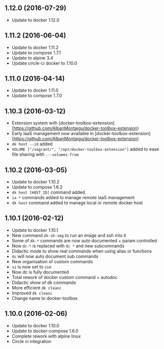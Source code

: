 
## 1.12.0 (2016-07-29)
- Update to docker 1.12.0

## 1.11.2 (2016-06-04)
- Update to docker 1.11.2
- Update to compose 1.7.1
- Update to alpine 3.4
- Update circle-ci docker to 1.10.0

## 1.11.0 (2016-04-14)
- Update to docker 1.11.0
- Update to compose 1.7.0

## 1.10.3 (2016-03-12)
- Extension system with [docker-toolbox-extension][https://github.com/AlbanMontaigu/docker-toolbox-extension)
- Early IaaS management now available in [docker-toolbox-extension][https://github.com/AlbanMontaigu/docker-toolbox-extension)
- ```dk host --id``` added
- ```VOLUME ["/vagrant/", "/opt/docker-toolbox-extension"]``` added to ease file sharing with ```---volumes-from```

## 1.10.2 (2016-03-05)
- Update to docker 1.10.2
- Update to compose 1.6.2
- ```dk host [HOST_ID]``` command added
- ```ia *``` commands added to manage remote IaaS management
- ```dk host``` command added to manage local or remote docker host

## 1.10.1 (2016-02-12)
- Update to docker 1.10.1
- New command ```dk-sh-img``` to run an image and ssh into it
- Some of ```dk-*``` commands are now auto documented + param controlled
- Now ```dc-*``` is replaced with ```dc *``` and new subcommands
- Didactic mode to show real commands when using alias or functions
- ```dc``` will now auto document sub commands
- New organisation of custom commands
- ```vi``` is now set to ```vim```
- Now dc is fully documented
- Total rework of docker custom command + autodoc
- Didactic show of dk commands
- More efficient ```dk cleanc```
- Improved ```dk cleani```
- Change name to docker-toolbox

## 1.10.0 (2016-02-06)
- Update to docker 1.10.0
- Update to docker-compose 1.6.0
- Complete rework with alpine linux
- Circle ci integration
